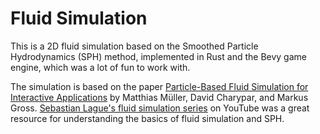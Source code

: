 # Fluid Simulation
This is a 2D fluid simulation based on the Smoothed Particle Hydrodynamics (SPH) method, implemented in Rust and the Bevy game engine, which was a lot of fun to work with.

The simulation is based on the paper [Particle-Based Fluid Simulation for Interactive Applications](https://matthias-research.github.io/pages/publications/sca03.pdf) by Matthias Müller, David Charypar, and Markus Gross. [Sebastian Lague's fluid simulation series](https://www.youtube.com/watch?v=rSKMYc1CQHE) on YouTube was a great resource for understanding the basics of fluid simulation and SPH. 
